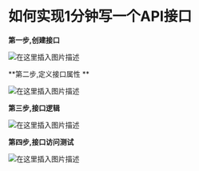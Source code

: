 # 如何实现1分钟写一个API接口

**第一步,创建接口**

![在这里插入图片描述](https://img-blog.csdnimg.cn/20200824115014747.png?x-oss-process=image/watermark,type_ZmFuZ3poZW5naGVpdGk,shadow\_10,text_aHR0cHM6Ly9ibG9nLmNzZG4ubmV0L21hcGxlX3Nvbg==,size\_16,color_FFFFFF,t\_70#pic_center)

**第二步,定义接口属性  **

![在这里插入图片描述](https://img-blog.csdnimg.cn/20200824115601181.png?x-oss-process=image/watermark,type_ZmFuZ3poZW5naGVpdGk,shadow\_10,text_aHR0cHM6Ly9ibG9nLmNzZG4ubmV0L21hcGxlX3Nvbg==,size\_16,color_FFFFFF,t\_70#pic_center)

**第三步,接口逻辑**

![在这里插入图片描述](https://img-blog.csdnimg.cn/20200824115727184.png?x-oss-process=image/watermark,type_ZmFuZ3poZW5naGVpdGk,shadow\_10,text_aHR0cHM6Ly9ibG9nLmNzZG4ubmV0L21hcGxlX3Nvbg==,size\_16,color_FFFFFF,t\_70#pic_center)

**第四步,接口访问测试**

![在这里插入图片描述](https://img-blog.csdnimg.cn/20200824123718693.png?x-oss-process=image/watermark,type_ZmFuZ3poZW5naGVpdGk,shadow\_10,text_aHR0cHM6Ly9ibG9nLmNzZG4ubmV0L21hcGxlX3Nvbg==,size\_16,color_FFFFFF,t\_70#pic_center)

##

